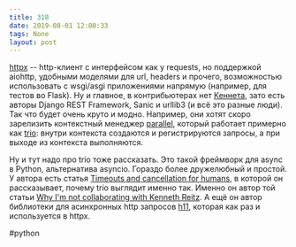 ```yaml
---
title: 318
date: 2019-08-01 12:00:33
tags: None
layout: post
---
```


[httpx](https://github.com/encode/httpx) -- http-клиент с интерфейсом как у requests, но поддержкой aiohttp, удобными моделями для url, headers и прочего, возможностью использовать с wsgi/asgi приложениями напрямую (например, для тестов во Flask). Ну и главное, в контрибьютерах нет [Кеннета](https://t.me/itgram_channel/299), зато есть авторы Django REST Framework, Sanic и urllib3 (и всё это разные люди). Так что будет очень круто и модно. Например, они хотят скоро зарелизить контекстный менеджер [parallel](https://www.encode.io/httpx/parallel/), который работает примерно как [trio](https://github.com/python-trio/trio): внутри контекста создаются и регистрируются запросы, а при выходе из контекста выполняются.

Ну и тут надо про trio тоже рассказать. Это такой фреймворк для async в Python, альтернатива asyncio. Гораздо более дружелюбный и простой. У автора есть статья [Timeouts and cancellation for humans](https://vorpus.org/blog/timeouts-and-cancellation-for-humans/), в которой он рассказывает, почему trio выглядит именно так. Именно он автор той статьи [Why I'm not collaborating with Kenneth Reitz](https://t.me/itgram_channel/299). А ещё он автор библиотеки для асинхронных http запросов [h11](https://github.com/python-hyper/h11), которая как раз и используется в httpx.

#python
